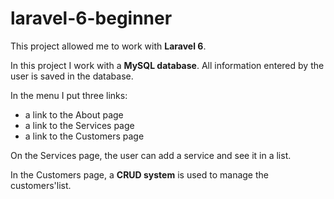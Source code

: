 # laravel-6-beginner

This project allowed me to work with **Laravel 6**.

In this project I work with a **MySQL database**. All information entered by the user is saved in the database.

In the menu I put three links:

-   a link to the About page
-   a link to the Services page
-   a link to the Customers page

On the Services page, the user can add a service and see it in a list.

In the Customers page, a **CRUD system** is used to manage the customers'list.

